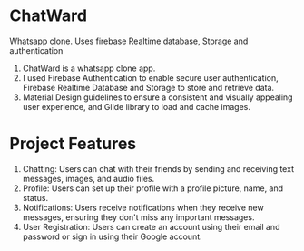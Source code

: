 # ChatWard
Whatsapp clone. Uses firebase Realtime database, Storage and authentication
1. ChatWard is a whatsapp clone app.
2. I used Firebase Authentication to enable secure user authentication, Firebase Realtime Database and Storage to store and retrieve data.
3. Material Design guidelines to ensure a consistent and visually appealing user experience, and Glide library to load and cache images.
	
  
# Project Features
1. Chatting: Users can chat with their friends by sending and receiving text messages, images, and audio files.
2. Profile: Users can set up their profile with a profile picture, name, and status.
3. Notifications: Users receive notifications when they receive new messages, ensuring they don't miss any important messages.
4. User Registration: Users can create an account using their email and password or sign in using their Google account.
